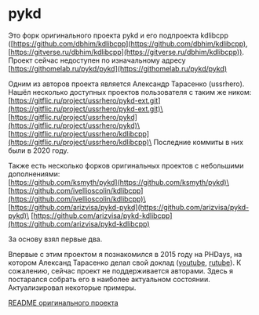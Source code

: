 # pykd

Это форк оригинального проекта pykd и его подпроекта kdlibcpp ([https://github.com/dbhim/kdlibcpp](https://github.com/dbhim/kdlibcpp), [https://gitverse.ru/dbhim/kdlibcpp](https://gitverse.ru/dbhim/kdlibcpp)). Проект сейчас недоступен по изначальному адресу [https://githomelab.ru/pykd/pykd](https://githomelab.ru/pykd/pykd)

Одним из авторов проекта является Александр Тарасенко (ussrhero).
Нашёл несколько доступных проектов пользователя с таким же ником:\
[https://gitflic.ru/project/ussrhero/pykd-ext.git](https://gitflic.ru/project/ussrhero/pykd-ext.git)\
[https://gitflic.ru/project/ussrhero/pykd](https://gitflic.ru/project/ussrhero/pykd)\
[https://gitflic.ru/project/ussrhero/kdlibcpp](https://gitflic.ru/project/ussrhero/kdlibcpp)\
Последние коммиты в них были в 2020 году.

Также есть несколько форков оригинальных проектов с небольшими дополнениями:\
[https://github.com/ksmyth/pykd](https://github.com/ksmyth/pykd)\
[https://github.com/ivellioscolin/kdlibcpp](https://github.com/ivellioscolin/kdlibcpp)\
[https://github.com/arizvisa/pykd-pykd](https://github.com/arizvisa/pykd-pykd)\
[https://github.com/arizvisa/pykd-kdlibcpp](https://github.com/arizvisa/pykd-kdlibcpp)

За основу взял первые два.

Впервые с этим проектом я познакомился в 2015 году на PHDays, на котором Александ Тарасенко делал свой доклад ([youtube](https://www.youtube.com/watch?v=mp336ASI0Ew), [rutube](https://www.youtube.com/watch?v=mp336ASI0Ew)). К сожалению, сейчас проект не поддерживается авторами. Здесь я постарался собрать его в наиболее актуальном состоянии. Актуализировал некоторые примеры.



[README оригинального проекта](./README_orig.md)
